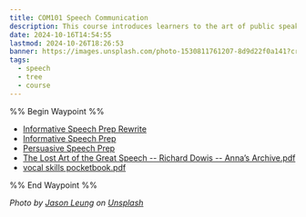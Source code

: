 ```yaml
---
title: COM101 Speech Communication
description: This course introduces learners to the art of public speaking. Throughout the course, learners will write, organize, and develop the skills to deliver meaningful speeches, and grow in their ability to communicate effectively.
date: 2024-10-16T14:54:55
lastmod: 2024-10-26T18:26:53
banner: https://images.unsplash.com/photo-1530811761207-8d9d22f0a141?crop=entropy&cs=tinysrgb&fit=max&fm=jpg&ixid=M3wzNjAwOTd8MHwxfHNlYXJjaHw5fHxzcGVlY2h8ZW58MHwwfHx8MTcyOTk4MTY3NHww&ixlib=rb-4.0.3&q=80&w=1080
tags:
  - speech
  - tree
  - course
---
```

  
%% Begin Waypoint %%  
- [Informative Speech Prep Rewrite](./Informative%20Speech%20Prep%20Rewrite.md)  
- [Informative Speech Prep](./Informative%20Speech%20Prep.md)  
- [Persuasive Speech Prep](./Persuasive%20Speech%20Prep.md)  
- [The Lost Art of the Great Speech -- Richard Dowis -- Anna’s Archive.pdf](./The%20Lost%20Art%20of%20the%20Great%20Speech%20--%20Richard%20Dowis%20--%20Anna%E2%80%99s%20Archive.pdf)  
- [vocal skills pocketbook.pdf](./vocal%20skills%20pocketbook.pdf)  
  
%% End Waypoint %%  
  
  
*Photo by [Jason Leung](https://unsplash.com/@ninjason?utm_source=Obsidian%20Image%20Inserter%20Plugin&utm_medium=referral) on [Unsplash](https://unsplash.com/?utm_source=Obsidian%20Image%20Inserter%20Plugin&utm_medium=referral)*  
